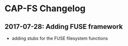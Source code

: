 CAP-FS Changelog
================


2017-07-28: Adding FUSE framework
---------------------------------

 * adding stubs for the FUSE filesystem functions


